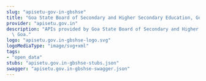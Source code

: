 ```yaml
---
slug: "apisetu-gov-in-gbshse"
title: "Goa State Board of Secondary and Higher Secondary Education, Goa"
provider: "apisetu.gov.in"
description: "APIs provided by Goa State Board of Secondary and Higher Secondary Education,\
  \ Goa."
logo: "apisetu.gov.in-gbshse-logo.svg"
logoMediaType: "image/svg+xml"
tags:
- "open_data"
stubs: "apisetu.gov.in-gbshse-stubs.json"
swagger: "apisetu.gov.in-gbshse-swagger.json"
---
```

